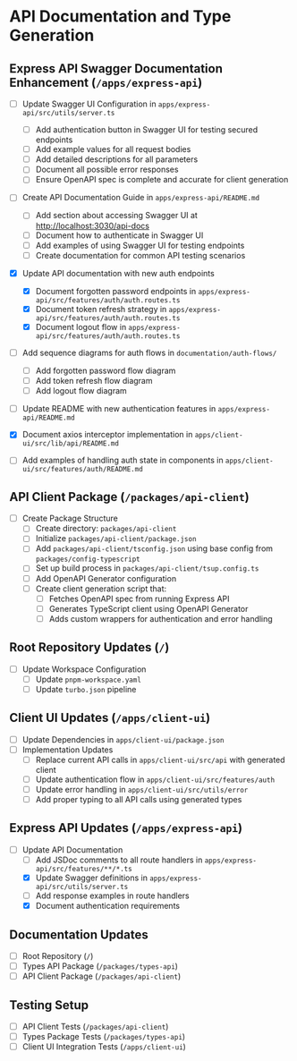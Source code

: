 # API Documentation and Type Generation

## Express API Swagger Documentation Enhancement (`/apps/express-api`)

- [ ] Update Swagger UI Configuration in `apps/express-api/src/utils/server.ts`

  - [ ] Add authentication button in Swagger UI for testing secured endpoints
  - [ ] Add example values for all request bodies
  - [ ] Add detailed descriptions for all parameters
  - [ ] Document all possible error responses
  - [ ] Ensure OpenAPI spec is complete and accurate for client generation

- [ ] Create API Documentation Guide in `apps/express-api/README.md`

  - [ ] Add section about accessing Swagger UI at <http://localhost:3030/api-docs>
  - [ ] Document how to authenticate in Swagger UI
  - [ ] Add examples of using Swagger UI for testing endpoints
  - [ ] Create documentation for common API testing scenarios

- [x] Update API documentation with new auth endpoints

  - [x] Document forgotten password endpoints in `apps/express-api/src/features/auth/auth.routes.ts`
  - [x] Document token refresh strategy in `apps/express-api/src/features/auth/auth.routes.ts`
  - [x] Document logout flow in `apps/express-api/src/features/auth/auth.routes.ts`

- [ ] Add sequence diagrams for auth flows in `documentation/auth-flows/`

  - [ ] Add forgotten password flow diagram
  - [ ] Add token refresh flow diagram
  - [ ] Add logout flow diagram

- [ ] Update README with new authentication features in `apps/express-api/README.md`
- [x] Document axios interceptor implementation in `apps/client-ui/src/lib/api/README.md`
- [ ] Add examples of handling auth state in components in `apps/client-ui/src/features/auth/README.md`

## API Client Package (`/packages/api-client`)

- [ ] Create Package Structure
  - [ ] Create directory: `packages/api-client`
  - [ ] Initialize `packages/api-client/package.json`
  - [ ] Add `packages/api-client/tsconfig.json` using base config from `packages/config-typescript`
  - [ ] Set up build process in `packages/api-client/tsup.config.ts`
  - [ ] Add OpenAPI Generator configuration
  - [ ] Create client generation script that:
    - [ ] Fetches OpenAPI spec from running Express API
    - [ ] Generates TypeScript client using OpenAPI Generator
    - [ ] Adds custom wrappers for authentication and error handling

## Root Repository Updates (`/`)

- [ ] Update Workspace Configuration
  - [ ] Update `pnpm-workspace.yaml`
  - [ ] Update `turbo.json` pipeline

## Client UI Updates (`/apps/client-ui`)

- [ ] Update Dependencies in `apps/client-ui/package.json`
- [ ] Implementation Updates
  - [ ] Replace current API calls in `apps/client-ui/src/api` with generated client
  - [ ] Update authentication flow in `apps/client-ui/src/features/auth`
  - [ ] Update error handling in `apps/client-ui/src/utils/error`
  - [ ] Add proper typing to all API calls using generated types

## Express API Updates (`/apps/express-api`)

- [ ] Update API Documentation
  - [ ] Add JSDoc comments to all route handlers in `apps/express-api/src/features/**/*.ts`
  - [x] Update Swagger definitions in `apps/express-api/src/utils/server.ts`
  - [ ] Add response examples in route handlers
  - [x] Document authentication requirements

## Documentation Updates

- [ ] Root Repository (`/`)
- [ ] Types API Package (`/packages/types-api`)
- [ ] API Client Package (`/packages/api-client`)

## Testing Setup

- [ ] API Client Tests (`/packages/api-client`)
- [ ] Types Package Tests (`/packages/types-api`)
- [ ] Client UI Integration Tests (`/apps/client-ui`)
